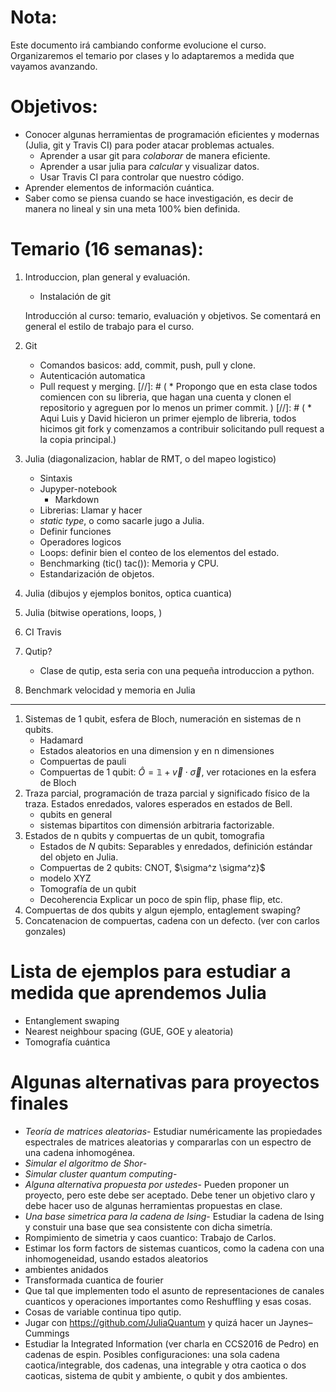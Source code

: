 Nota:
=====
Este documento irá cambiando conforme evolucione el curso. Organizaremos el temario
por clases y lo adaptaremos a medida que vayamos avanzando.

Objetivos: 
==========
* Conocer algunas herramientas de programación eficientes y modernas (Julia,
  git y Travis CI) para poder atacar problemas actuales. 
  * Aprender a usar git para _colaborar_ de manera eficiente.
  * Aprender a usar julia para _calcular_ y visualizar datos.
  * Usar Travis CI para controlar que nuestro código.
* Aprender elementos de información cuántica.
* Saber como se piensa cuando se hace investigación, es decir de manera no
  lineal y sin una meta 100% bien definida.


Temario (16 semanas):
=====================
1. Introduccion, plan general y evaluación.
   * Instalación de git 

   Introducción al curso: temario, evaluación y objetivos.
   Se comentará en general el estilo de trabajo para el curso.
1. Git
   * Comandos basicos: add, commit, push, pull y clone.
   * Autenticación automatica 
   * Pull request y merging.
[//]: # ( * Propongo que en esta clase todos comiencen con su libreria, que hagan una cuenta y clonen el repositorio y agreguen por lo menos un primer commit. )
[//]: # ( * Aqui Luis y David hicieron un primer ejemplo de libreria, todos hicimos git fork y comenzamos a contribuir solicitando pull request a la copia principal.)
1. Julia (diagonalizacion, hablar de RMT, o del mapeo logistico)
   * Sintaxis
   * Jupyper-notebook
     * Markdown
   * Librerias: Llamar y hacer
   * _static type_, o como sacarle jugo a Julia.
   * Definir funciones
   * Operadores logicos
   * Loops: definir bien el conteo de los elementos del estado.
   * Benchmarking (tic() tac()): Memoria y CPU.
   * Estandarización de objetos.
1. Julia (dibujos y ejemplos bonitos, optica cuantica)
1. Julia (bitwise operations, loops, )
1. CI Travis 
1. Qutip?
   * Clase de qutip, esta seria con una pequeña introduccion a python.
1. Benchmark velocidad y memoria en Julia
******
1. Sistemas de 1 qubit, esfera de Bloch, numeración en sistemas
   de n qubits. 
   * Hadamard
   * Estados aleatorios en una dimension y en n dimensiones
   * Compuertas de pauli
   * Compuertas de 1 qubit: $\hat O=\mathbb{1}+ \vec v \cdot \vec \sigma$, ver
     rotaciones en la esfera de Bloch
1. Traza parcial, programación de traza parcial y significado físico de la traza.
   Estados enredados, valores esperados en estados de Bell. 
   * qubits en general
   * sistemas bipartitos con dimensión arbitraria factorizable.
1. Estados de n qubits y compuertas de un qubit, tomografia
   * Estados de $N$ qubits: Separables y enredados, definición estándar del objeto en Julia.
   * Compuertas de 2 qubits: CNOT, $\sigma^z \sigma^z}$
   * modelo XYZ
   * Tomografía de un qubit
   * Decoherencia Explicar un poco de spin flip, phase flip, etc.
1. Compuertas de dos qubits y algun ejemplo, entaglement swaping?
1. Concatenacion de compuertas, cadena con un defecto. (ver con carlos gonzales) 

Lista de ejemplos para estudiar a medida que aprendemos Julia
=============================================================
* Entanglement swaping 
* Nearest neighbour spacing (GUE, GOE y aleatoria)
* Tomografía cuántica

Algunas alternativas para proyectos finales
===========================================

* _Teoría de matrices aleatorias_-
  Estudiar numéricamente las propiedades espectrales de matrices aleatorias y
  compararlas con un espectro de una cadena inhomogénea.
* _Simular el algoritmo de Shor_-
* _Simular cluster quantum computing_-
* _Alguna alternativa propuesta por ustedes_- 
  Pueden proponer un proyecto, pero este debe ser aceptado. Debe tener un
  objetivo claro y debe hacer uso de algunas herramientas propuestas en clase.
* _Una base simetrica para la cadena de Ising_- 
  Estudiar la cadena de Ising y constuir una base que sea consistente con dicha
  simetría.
* Rompimiento de simetria y caos cuantico: Trabajo de Carlos.
* Estimar los form factors de sistemas cuanticos, como la cadena con una inhomogeneidad, usando estados aleatorios
* ambientes anidados
* Transformada cuantica de fourier
* Que tal que implementen todo el asunto de representaciones de canales cuanticos y operaciones importantes como Reshuffling y esas cosas.
* Cosas de variable continua tipo qutip.
* Jugar con https://github.com/JuliaQuantum y quizá hacer un Jaynes–Cummings
* Estudiar la Integrated Information (ver charla en CCS2016 de Pedro) en cadenas de espin. Posibles configuraciones: una sola cadena caotica/integrable, dos cadenas, una integrable y otra caotica o dos caoticas, sistema de qubit y ambiente, o qubit y dos ambientes.
